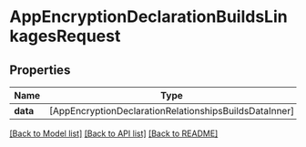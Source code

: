 # AppEncryptionDeclarationBuildsLinkagesRequest

## Properties
Name | Type | Description | Notes
------------ | ------------- | ------------- | -------------
**data** | [AppEncryptionDeclarationRelationshipsBuildsDataInner] |  | 

[[Back to Model list]](../README.md#documentation-for-models) [[Back to API list]](../README.md#documentation-for-api-endpoints) [[Back to README]](../README.md)


